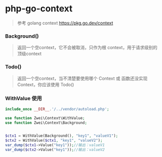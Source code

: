 # php-go-context
> 参考 golang context https://pkg.go.dev/context
> 

###  Background()
> 返回一个空context，它不会被取消，只作为根 context，用于请求级别的 顶级context

###  Todo()
> 返回一个空context，当不清楚要使用哪个 Context 或 函数还没实现 Context，你应该使用 Todo()

### WithValue 使用
```php
include_once __DIR__.'/../vendor/autoload.php';

use function Zwei\Context\WithValue;
use function Zwei\Context\Background;


$ctx1 = WithValue(Background(), "key1", "valueV1");
$ctx2 = WithValue($ctx1, "key1", "valueV2");
var_dump($ctx1->Value("key1"));//输出：valueV1
var_dump($ctx2->Value("key1"));//输出：valueV2
```